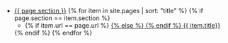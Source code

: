 <ul class="usa-sidenav">
  <li class="usa-sidenav__item">
    <a href="/{{ page.section }}">{{ page.section }}</a>
    {% for item in site.pages | sort: "title" %}
    {% if page.section == item.section %}
      <ul class="usa-sidenav__sublist">
          <li class="usa-sidenav__item class">
          {% if item.url == page.url %} 
            <a href="{{ item.permalink }}" class="usa-current">
          {% else %}
            <a href="{{ item.permalink }}">
          {% endif %}
              {{ item.title}}</a>
          </li>
        </ul>
      {% endif %}
    {% endfor %}
    </li>
  </li>
</ul>